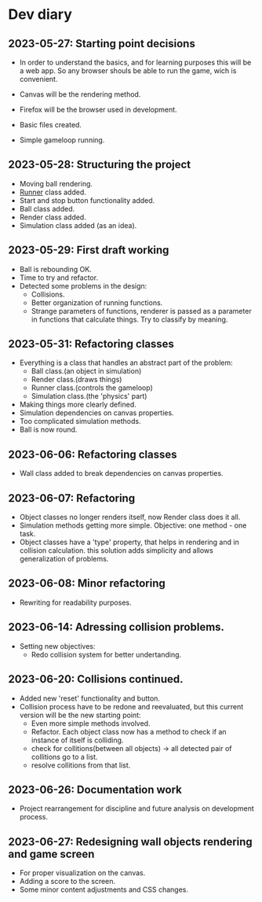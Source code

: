 # Dev diary

## 2023-05-27: Starting point decisions
- In order to understand the basics, and for learning purposes this will be a web app.
So any browser shouls be able to run the game, wich is convenient.
- Canvas will be the rendering method.
- Firefox will be the browser used in development.

- Basic files created.
- Simple gameloop running.

## 2023-05-28: Structuring the project
- Moving ball rendering.
- [Runner](https://github.com/FerOrdSom/frontfront/tree/main/doc/runner.md) class added.
- Start and stop button functionality added.
- Ball class added.
- Render class added.
- Simulation class added (as an idea).

## 2023-05-29: First draft working
- Ball is rebounding OK.
- Time to try and refactor.
- Detected some problems in the design:
    - Collisions.
    - Better organization of running functions.
    - Strange parameters of functions, renderer is passed as a parameter in functions that calculate things. Try to classify by meaning.

## 2023-05-31: Refactoring classes
- Everything is a class that handles an abstract part of the problem:
    - Ball class.(an object in simulation)
    - Render class.(draws things)
    - Runner class.(controls the gameloop)
    - Simulation class.(the 'physics' part)
- Making things more clearly defined.
- Simulation dependencies on canvas properties.
- Too complicated simulation methods.
- Ball is now round.

## 2023-06-06: Refactoring classes
- Wall class added to break dependencies on canvas properties.

## 2023-06-07: Refactoring
- Object classes no longer renders itself, now Render class does it all.
- Simulation methods getting more simple. Objective: one method - one task.
- Object classes have a 'type' property, that helps in rendering and in collision calculation. this solution adds simplicity and allows generalization of problems.

## 2023-06-08: Minor refactoring
- Rewriting for readability purposes.

## 2023-06-14: Adressing collision problems.
- Setting new objectives:
    - Redo collision system for better undertanding.

## 2023-06-20: Collisions continued.
- Added new 'reset' functionality and button.
- Collision process have to be redone and reevaluated, but this current version will be the new starting point:
    - Even more simple methods involved.
    - Refactor. Each object class now has a method to check if an instance of itself is colliding.
    - check for collitions(between all objects) -> all detected pair of collitions go to a list.
    - resolve collitions from that list.

## 2023-06-26: Documentation work
- Project rearrangement for discipline and future analysis on development process.

## 2023-06-27: Redesigning wall objects rendering and game screen
- For proper visualization on the canvas.
- Adding a score to the screen.
- Some minor content adjustments and CSS changes.




